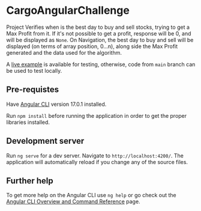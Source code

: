 # CargoAngularChallenge

Project Verifies when is the best day to buy and sell stocks, trying to get a Max Profit from it. If it's not possible to get a profit, response will be 0, and will be displayed as `None`. On Navigation, the best day to buy and sell will be displayed (on terms of array position, 0...n), along side the Max Profit generated and the data used for the algorithm.

A [live example](https://cargoangularchallenge-dljtejuq.b4a.run/) is available for testing, otherwise, code from `main` branch can be used to test locally.

## Pre-requistes

Have [Angular CLI](https://github.com/angular/angular-cli) version 17.0.1 installed.

Run `npm install` before running the application in order to get the proper libraries installed.

## Development server

Run `ng serve` for a dev server. Navigate to `http://localhost:4200/`. The application will automatically reload if you change any of the source files.


## Further help

To get more help on the Angular CLI use `ng help` or go check out the [Angular CLI Overview and Command Reference](https://angular.io/cli) page.

